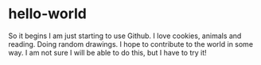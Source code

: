 # hello-world
So it begins 
I am just starting to use Github. I love cookies, animals and reading. Doing random drawings. I hope to contribute to the world in some way. I am not sure I will be able to do this, but I have to try it! 
